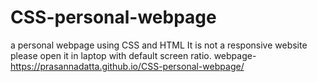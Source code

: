# CSS-personal-webpage
a personal webpage using CSS and HTML 
It is not a responsive website please open it in laptop with default screen ratio.
webpage-https://prasannadatta.github.io/CSS-personal-webpage/
